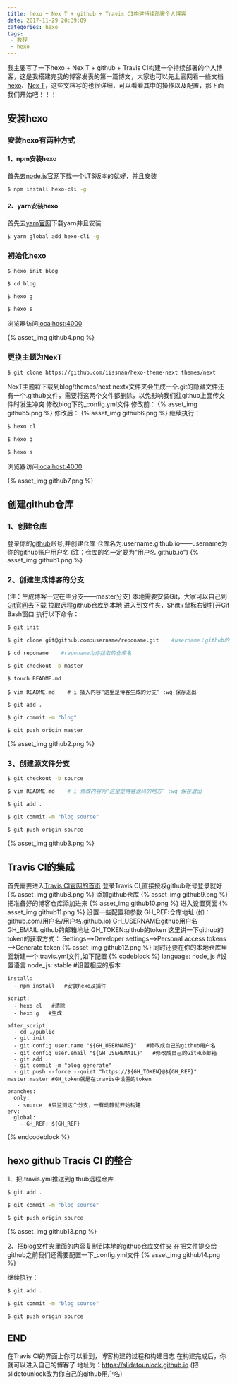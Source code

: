 ```yaml
---
title: hexo + Nex T + github + Travis CI构建持续部署个人博客
date: 2017-11-29 20:39:09
categories: hexo
tags: 
 - 教程 
 - hexo
---
```

我主要写了一下hexo + Nex T + github + Travis CI构建一个持续部署的个人博客，这是我搭建完我的博客发表的第一篇博文，大家也可以先上官网看一些文档[hexo](https://hexo.io/zh-cn/api/)、[Nex T](http://theme-next.iissnan.com/)，这些文档写的也很详细，可以看看其中的操作以及配置，那下面我们开始吧！！！

## 安装hexo

### 安装hexo有两种方式

#### 1、npm安装hexo

首先去[node.js官网](https://nodejs.org/zh-cn/)下载一个LTS版本的就好，并且安装

``` bash
$ npm install hexo-cli -g
```

#### 2、yarn安装hexo

首先去[yarn官网](https://yarnpkg.com/zh-Hans/)下载yarn并且安装

``` bash
$ yarn global add hexo-cli -g
```

### 初始化hexo

``` bash
$ hexo init blog
```
``` bash
$ cd blog
```
``` bash
$ hexo g
```
``` bash
$ hexo s
```

浏览器访问[localhost:4000](localhost:4000)

{% asset_img github4.png %}

### 更换主题为NexT

``` bash
$ git clone https://github.com/iissnan/hexo-theme-next themes/next
```
NexT主题将下载到blog/themes/next
nextx文件夹会生成一个.git的隐藏文件还有一个.github文件，需要将这两个文件都删除，以免影响我们往github上面传文件时发生冲突
修改blog下的_config.yml文件
修改前：
{% asset_img github5.png %}
修改后：
{% asset_img github6.png %}
继续执行：
``` bash
$ hexo cl
```
``` bash
$ hexo g
```
``` bash
$ hexo s
```

浏览器访问[localhost:4000](localhost:4000)

{% asset_img github7.png %}

## 创建github仓库

### 1、创建仓库
登录你的[github](https://github.com/)账号,并创建仓库
仓库名为:username.github.io——username为你的github账户用户名
(注：仓库的名一定要为"用户名.github.io")
{% asset_img github1.png %} 

### 2、创建生成博客的分支
(注：生成博客一定在主分支——master分支)
本地需要安装Git，大家可以自己到[Git官网](https://git-scm.com/)去下载
拉取远程github仓库到本地
进入到文件夹，Shift+鼠标右键打开Git Bash窗口
执行以下命令：
``` bash
$ git init
```
``` bash
$ git clone git@github.com:username/reponame.git    #username：github的账户名，reponame：仓库名
```
``` bash
$ cd reponame    #reponame为你拉取的仓库名
```
``` bash
$ git checkout -b master
```
``` bash
$ touch README.md
```
``` base
$ vim README.md    # i 插入内容“这里是博客生成的分支” :wq 保存退出
```
``` bash
$ git add .
```
``` bash
$ git commit -m "blog"
```
``` bash
$ git push origin master
```
{% asset_img github2.png %}

### 3、创建源文件分支
``` bash
$ git checkout -b source
```
``` bash
$ vim README.md    # i 修改内容为“这里是博客源码的地方” :wq 保存退出
```
``` bash
$ git add .
```
``` bash
$ git commit -m "blog source"
```
``` bash
$ git push origin source
```
{% asset_img github3.png %}

## Travis CI的集成
首先需要进入[Travis CI官网的首页](https://www.travis-ci.org/)
登录Travis CI,直接授权github账号登录就好
{% asset_img github8.png %}
添加github仓库
{% asset_img github9.png %}
把准备好的博客仓库添加进来
{% asset_img github10.png %}
进入设置页面
{% asset_img github11.png %}
设置一些配置和参数
GH_REF:仓库地址 (如：github.com/用户名/用户名.github.io)
GH_USERNAME:github用户名
GH_EMAIL:github的邮箱地址
GH_TOKEN:github的token
这里讲一下github的token的获取方式：
Settings——>Developer settings——>Personal access tokens——>Generate token
{% asset_img github12.png %}
同时还要在你的本地仓库里面新建一个.travis.yml文件,如下配置
{% codeblock %}
    language: node_js   #设置语言
    node_js: stable     #设置相应的版本
    
    install:
      - npm install   #安装hexo及插件
    
    script:
      - hexo cl   #清除
      - hexo g   #生成
    
    after_script:
      - cd ./public
      - git init
      - git config user.name "${GH_USERNAME}"   #修改成自己的github用户名
      - git config user.email "${GH_USEREMAIL}"   #修改成自己的GitHub邮箱
      - git add .
      - git commit -m "blog generate"
      - git push --force --quiet "https://${GH_TOKEN}@${GH_REF}" master:master #GH_token就是在travis中设置的token
    
    branches:
      only:
       - source  #只监测这个分支，一有动静就开始构建
    env:
      global:
        - GH_REF: ${GH_REF}
{% endcodeblock %}
## hexo github Tracis CI 的整合
1、把.travis.yml推送到github远程仓库
``` bash
$ git add .
```
``` bash
$ git commit -m "blog source"
```
``` bash
$ git push origin source
```
{% asset_img github13.png %}

2、把blog文件夹里面的内容复制到本地的github仓库文件夹
在把文件提交给github之前我们还需要配置一下_config.yml文件
{% asset_img github14.png %}


继续执行：
``` bash
$ git add .
```
``` bash
$ git commit -m "blog source"
```
``` bash
$ git push origin source
```

## END
在Travis CI的界面上你可以看到，博客构建的过程和构建日志
在构建完成后，你就可以进入自己的博客了
地址为：https://slidetounlock.github.io (把slidetounlock改为你自己的github用户名)














